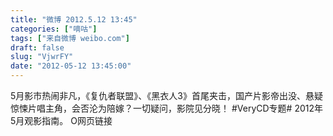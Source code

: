 ```yaml
---
title: "微博 2012.5.12 13:45"
categories: ["嘀咕"]
tags: ["来自微博 weibo.com"]
draft: false
slug: "VjwrFY"
date: "2012-05-12 13:45:00"
---
```


<p>5月影市热闹非凡，《复仇者联盟》、《黑衣人3》首尾夹击，国产片影帝出没、悬疑惊悚片唱主角，会否沦为陪嫁？一切疑问，影院见分晓！ #VeryCD专题# 2012年5月观影指南。 O网页链接 ​​​​</p>
